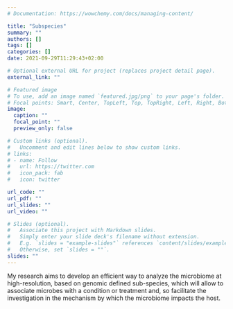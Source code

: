```yaml
---
# Documentation: https://wowchemy.com/docs/managing-content/

title: "Subspecies"
summary: ""
authors: []
tags: []
categories: []
date: 2021-09-29T11:29:43+02:00

# Optional external URL for project (replaces project detail page).
external_link: ""

# Featured image
# To use, add an image named `featured.jpg/png` to your page's folder.
# Focal points: Smart, Center, TopLeft, Top, TopRight, Left, Right, BottomLeft, Bottom, BottomRight.
image:
  caption: ""
  focal_point: ""
  preview_only: false

# Custom links (optional).
#   Uncomment and edit lines below to show custom links.
# links:
# - name: Follow
#   url: https://twitter.com
#   icon_pack: fab
#   icon: twitter

url_code: ""
url_pdf: ""
url_slides: ""
url_video: ""

# Slides (optional).
#   Associate this project with Markdown slides.
#   Simply enter your slide deck's filename without extension.
#   E.g. `slides = "example-slides"` references `content/slides/example-slides.md`.
#   Otherwise, set `slides = ""`.
slides: ""
---
```


My research aims to develop an efficient way to analyze the microbiome at high-resolution, based on genomic defined sub-species, which will allow to associate microbes with a condition or treatment and, so facilitate the investigation in the mechanism by which the microbiome impacts the host.